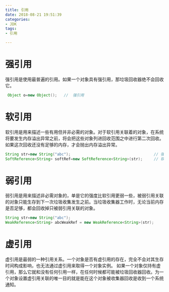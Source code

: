 ```yaml
---
title: 引用
date: 2018-08-21 19:51:39
categories:
- JDK
tags:
- 引用

---
```


# 强引用

强引用是使用最普遍的引用。如果一个对象具有强引用，那垃圾回收器绝不会回收它。

```java
 Object o=new Object();   //  强引用 
```

# 软引用

软引用是用来描述一些有用但并非必需的对象。对于软引用关联着的对象，在系统将要发生内存溢出异常之前，将会把这些对象列进回收范围之中进行第二次回收。如果这次回收还没有足够的内存，才会抛出内存溢出异常。

```java
String str=new String("abc");                                     // 强引用  
SoftReference<String> softRef=new SoftReference<String>(str);     // 软引用
```

# 弱引用

弱引用是用来描述非必需对象的，单是它的强度比软引用更弱一些，被弱引用关联的对象只能生存到下一次垃圾收集发生之前。当垃圾收集器工作时，无论当前内存是否足够，都会回收掉只被弱引用关联的对象。

```java
String str=new String("abc");      
WeakReference<String> abcWeakRef = new WeakReference<String>(str);
```

# 虚引用

虚引用是最弱的一种引用关系。一个对象是否有虚引用的存在，完全不会对其生存时间构成影响，也无法通过虚引用来取得一个对象实例。 如果一个对象仅持有虚引用，那么它就和没有任何引用一样，在任何时候都可能被垃圾回收器回收。为一个对象设置虚引用关联的唯一目的就是能在这个对象被收集器回收是收到一个系统通知。